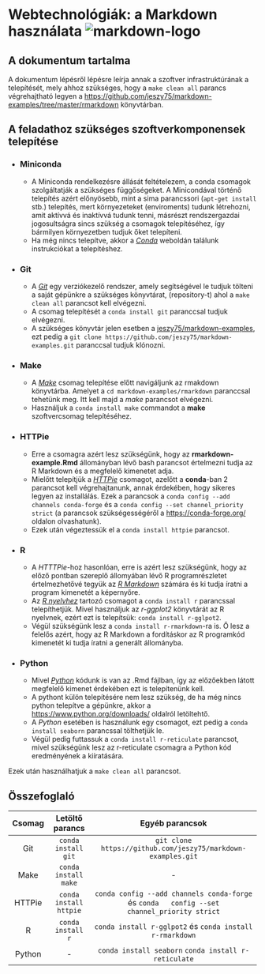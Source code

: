 Webtechnológiák: a Markdown használata ![markdown-logo](markdown-logo.png)
============

A dokumentum tartalma
---

A dokumentum lépésről lépésre leírja annak a szoftver infrastruktúrának a telepítését, mely ahhoz szükséges, hogy a `make clean all` parancs végrehajtható legyen a <https://github.com/jeszy75/markdown-examples/tree/master/rmarkdown> könyvtárban. 

## A feladathoz szükséges szoftverkomponensek telepítése

+ ### **Miniconda**
    - A Miniconda rendelkezésre állását feltételezem, a conda csomagok szolgáltatják a szükséges függőségeket. A Minicondával történő telepítés azért előnyösebb, mint a sima parancssori (`apt-get install` stb.) telepítés, mert környezeteket (enviroments) tudunk létrehozni, amit aktívvá és inaktívvá tudunk tenni, másrészt rendszergazdai jogosultságra sincs szükség a csomagok telepítéséhez, így bármilyen környezetben tudjuk őket telepíteni.
    - Ha még nincs telepítve, akkor a *[Conda](https://docs.conda.io/en/latest/miniconda.html)* weboldán találunk instrukciókat a telepítéshez.

+ ### **Git**
    - A *[Git](https://git-scm.com/)* egy verziókezelő rendszer, amely segítségével le tudjuk tölteni a saját gépünkre a szükséges könyvtárat, (repository-t) ahol a `make clean all` parancsot kell elvégezni.
    - A csomag telepítését a `conda install git` paranccsal tudjuk elvégezni.
    - A szükséges könyvtár jelen esetben a [jeszy75/markdown-examples](https://github.com/jeszy75/markdown-examples.git), ezt pedig a `git clone https://github.com/jeszy75/markdown-examples.git` paranccsal tudjuk klónozni.

+ ### **Make**
    - A *[Make](https://www.gnu.org/software/make/)* csomag telepítése előtt navigáljunk az rmakdown könyvtárba. Amelyet a `cd markdown-examples/rmarkdown` paranccsal tehetünk meg. Itt kell majd a *make* parancsot elvégezni.
    - Használjuk a `conda install make` commandot a **make** szoftvercsomag telepítéséhez.

+ ### **HTTPie**
    - Erre a csomagra azért lesz szükségünk, hogy az **rmarkdown-example.Rmd** állományban lévő bash parancsot értelmezni tudja az R Markdown és a megfelelő kimenetet adja.
    - Mielőtt telepítjük a *[HTTPie](https://httpie.org/)* csomagot, azelőtt a **conda**-ban 2 parancsot kell végrehajtanunk, annak érdekében, hogy sikeres legyen az installálás. Ezek a parancsok a `conda config --add channels conda-forge` és a `conda config --set channel_priority strict` (a parancsok szükségességéről a <https://conda-forge.org/> oldalon olvashatunk).
    - Ezek után végeztessük el a `conda install httpie` parancsot.
  
+ ### **R**
    - A *HTTTPie*-hoz hasonlóan, erre is azért lesz szükségünk, hogy az előző pontban szereplő állomyában lévő R programrészletet értelmezhetővé tegyük az *[R Markdown](https://rmarkdown.rstudio.com/)* számára és ki tudja íratni a program kimenetét a képernyőre.
    - Az *[R nyelvhez](https://www.r-project.org/)* tartozó csomagot a `conda install r` parancssal telepíthetjük. Mivel használjuk az *r-ggplot2* könyvtárát az R nyelvnek, ezért ezt is telepítsük: `conda install r-gglpot2`.
    - Végül szükségünk lesz a `conda install r-rmarkdown`-ra is. Ő lesz a felelős azért, hogy az R Markdown a fordításkor az R programkód kimenetét ki tudja íratni a generált állományba.
  
+ ### **Python**
    - Mivel *[Python](https://www.python.org/)* kódunk is van az .Rmd fájlban, így az előzőekben látott megfelelő kimenet érdekében ezt is telepítenünk kell.
    - A pythont külön telepítésére nem lesz szükség, de ha még nincs python telepítve a gépünkre, akkor a <https://www.python.org/downloads/> oldalról letöltehtő.
    - A *Python* esetében is használunk egy csomagot, ezt pedig a `conda install seaborn` parancssal tölthetjük le.
    - Végül pedig futtassuk a `conda install r-reticulate` parancsot, mivel szükségünk lesz az r-reticulate csomagra a Python kód eredményének a kiíratására.

Ezek után használhatjuk a `make clean all` parancsot.

## Összefoglaló

| Csomag      | Letöltő parancs        | Egyéb parancsok                                              |
|:-----------:|:----------------------:|:------------------------------------------------------------:|
| Git         | `conda install git`    | `git clone https://github.com/jeszy75/markdown-examples.git` |
| Make        |  `conda install make`  | -                                                            |
| HTTPie      | `conda install httpie` | `conda config --add channels conda-forge` és  `conda   config --set channel_priority strict` |
| R           | `conda install r`      | `conda install r-gglpot2` és `conda install r-rmarkdown`     |
| Python      | -                      | `conda install seaborn` `conda install r-reticulate`         |
